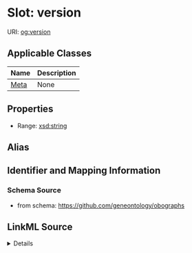 # Slot: version

URI: [og:version](https://github.com/geneontology/obographs/version)



<!-- no inheritance hierarchy -->




## Applicable Classes

| Name | Description |
| --- | --- |
[Meta](Meta.md) | None






## Properties

* Range: [xsd:string](http://www.w3.org/2001/XMLSchema#string)






## Alias




## Identifier and Mapping Information







### Schema Source


* from schema: https://github.com/geneontology/obographs




## LinkML Source

<details>
```yaml
name: version
from_schema: https://github.com/geneontology/obographs
rank: 1000
alias: version
domain_of:
- Meta
range: string

```
</details>